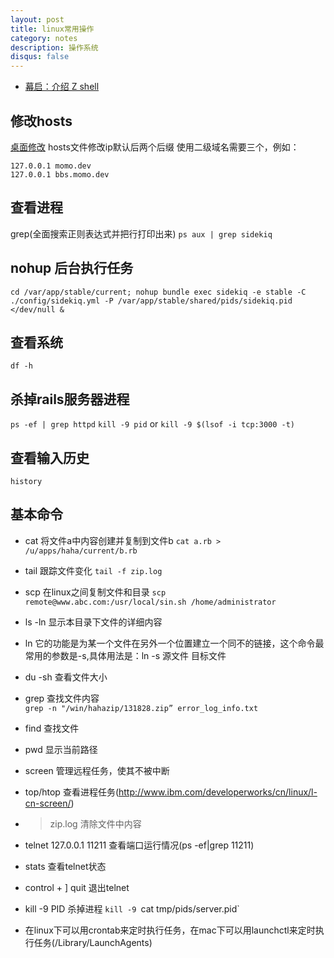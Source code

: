 ```yaml
---
layout: post
title: linux常用操作
category: notes
description: 操作系统
disqus: false
---
```


* [幕启：介绍 Z shell](http://www.ibm.com/developerworks/cn/linux/shell/z/index.html)

## 修改hosts
[桌面修改](http://www.ouyo.info/show.php?pid=1115)
hosts文件修改ip默认后两个后缀
使用二级域名需要三个，例如：

```
127.0.0.1 momo.dev
127.0.0.1 bbs.momo.dev
```

## 查看进程

grep(全面搜索正则表达式并把行打印出来)
`ps aux | grep sidekiq`

## nohup 后台执行任务

```
cd /var/app/stable/current; nohup bundle exec sidekiq -e stable -C ./config/sidekiq.yml -P /var/app/stable/shared/pids/sidekiq.pid </dev/null &
```

## 查看系统

`df -h`

## 杀掉rails服务器进程

`ps -ef | grep httpd`
`kill -9 pid`
or
`kill -9 $(lsof -i tcp:3000 -t)`

## 查看输入历史

`history`

## 基本命令

* cat 将文件a中内容创建并复制到文件b
`cat a.rb > /u/apps/haha/current/b.rb`

* tail 跟踪文件变化
`tail -f zip.log`

* scp 在linux之间复制文件和目录
`scp remote@www.abc.com:/usr/local/sin.sh /home/administrator`

* ls -ln 显示本目录下文件的详细内容

* ln 它的功能是为某一个文件在另外一个位置建立一个同不的链接，这个命令最常用的参数是-s,具体用法是：ln -s 源文件 目标文件

* du -sh 查看文件大小

* grep 查找文件内容  
`grep -n "/win/hahazip/131828.zip” error_log_info.txt`

* find 查找文件

* pwd 显示当前路径

* screen 管理远程任务，使其不被中断

* top/htop 查看进程任务(http://www.ibm.com/developerworks/cn/linux/l-cn-screen/)

* >zip.log  清除文件中内容

* telnet 127.0.0.1 11211 查看端口运行情况(ps -ef|grep 11211)

* stats 查看telnet状态

* control + ] quit 退出telnet

* kill -9 PID  杀掉进程
`kill -9 `cat tmp/pids/server.pid`


* 在linux下可以用crontab来定时执行任务，在mac下可以用launchctl来定时执行任务(/Library/LaunchAgents) 